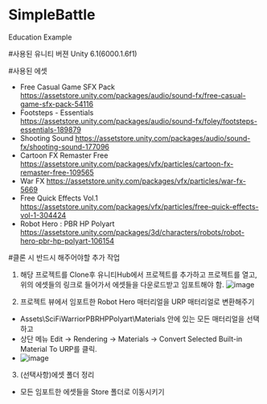 # SimpleBattle
Education Example

#사용된 유니티 버젼
Unity 6.1(6000.1.6f1)

#사용된 에셋
- Free Casual Game SFX Pack
https://assetstore.unity.com/packages/audio/sound-fx/free-casual-game-sfx-pack-54116
- Footsteps - Essentials
https://assetstore.unity.com/packages/audio/sound-fx/foley/footsteps-essentials-189879
- Shooting Sound
https://assetstore.unity.com/packages/audio/sound-fx/shooting-sound-177096
- Cartoon FX Remaster Free
https://assetstore.unity.com/packages/vfx/particles/cartoon-fx-remaster-free-109565
- War FX
https://assetstore.unity.com/packages/vfx/particles/war-fx-5669
- Free Quick Effects Vol.1
https://assetstore.unity.com/packages/vfx/particles/free-quick-effects-vol-1-304424
- Robot Hero : PBR HP Polyart
https://assetstore.unity.com/packages/3d/characters/robots/robot-hero-pbr-hp-polyart-106154


#클론 시 반드시 해주어야할 추가 작업
1. 해당 프로젝트를 Clone후 유니티Hub에서 프로젝트를 추가하고 프로젝트를 열고,
위의 에셋들의 링크로 들어가서 에셋들을 다운로드받고 임포트해야 함.
![image](https://github.com/user-attachments/assets/38314f44-76ba-4148-b51f-f378735f52ec)


3. 프로젝트 뷰에서 임포트한 Robot Hero 매터리얼을 URP 매터리얼로 변환해주기
- Assets\SciFiWarriorPBRHPPolyart\Materials 안에 있는 모든 매터리얼을 선택하고
- 상단 메뉴 Edit -> Rendering -> Materials -> Convert Selected Built-in Material To URP를 클릭.
- ![image](https://github.com/user-attachments/assets/a966ec9a-e590-49c0-894f-72b2028320fc)

3. (선택사항)에셋 폴더 정리
- 모든 임포트한 에셋들을 Store 폴더로 이동시키기
